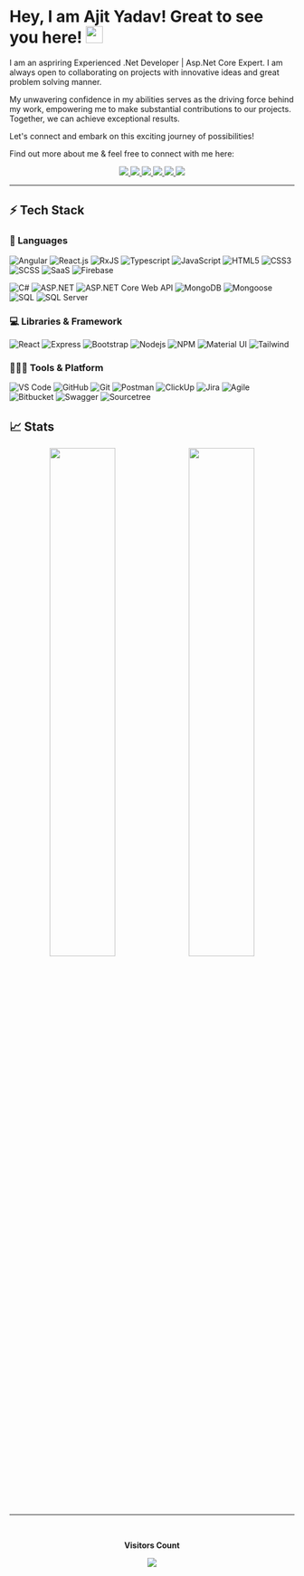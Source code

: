 # Hey, I am Ajit Yadav! Great to see you here! <img src="./wave.gif" width="30px">

I am an aspriring Experienced .Net Developer | Asp.Net Core Expert. I am always open to collaborating on projects with innovative ideas and great problem solving manner.

My unwavering confidence in my abilities serves as the driving force behind my work, empowering me to make substantial contributions to our projects. Together, we can achieve exceptional results.

Let's connect and embark on this exciting journey of possibilities!

Find out more about me & feel free to connect with me here:

<p align="center">
	<a href="https://www.linkedin.com/in/ajit-yadav-059a212a6/" target="_blank">
		<img src="https://img.shields.io/badge/LinkedIn-0077B5?style=for-the-badge&logo=linkedin&logoColor=white" />
	</a>
	<a href="https://twitter.com/uvshendage" target="_blank">
		<img src="https://img.shields.io/badge/Twitter-1DA1F2?style=for-the-badge&logo=twitter&logoColor=white" />
	</a>
	<a href="https://www.instagram.com/mr.ajuu_yadav0307/" target="_blank">
		<img src="https://img.shields.io/badge/Instagram-E4405F?style=for-the-badge&logo=instagram&logoColor=white" />
	</a>
<!-- 	<a href="https://dev.to/raman_boddula">
		<img src="https://img.shields.io/badge/dev.to-0A0A0A?style=for-the-badge&logo=devdotto&logoColor=white" />
	</a> -->
<!-- 	<a href="https://dev.to/raman_boddula">
		<img src="https://img.shields.io/badge/Medium-12100E?style=for-the-badge&logo=medium&logoColor=white" />
	</a> -->
        <a href="https://uttamshendage.netlify.app/" target="_blank" >
		<img src="https://img.shields.io/badge/portfolio-1AA260?style=for-the-badge&logo=About.me&logoColor=white" />
	</a>
	<a href="#">
		 <img src="https://img.shields.io/badge/WhatsApp-25D366?style=for-the-badge&logo=whatsapp&logoColor=white" />
	</a>
        <a href="mailto:uvshendage@gmail.com" target="_blank">
		<img src="https://img.shields.io/badge/Gmail-D14836?style=for-the-badge&logo=gmail&logoColor=white" />
	</a>
</p>

---

## ⚡ Tech Stack

### 🚀 Languages

![Angular](https://img.shields.io/badge/Angular-DD0031?style=for-the-badge&logo=angular&logoColor=white)
![React.js](https://img.shields.io/badge/React-20232A?style=for-the-badge&logo=react&logoColor=61DAFB)
![RxJS](https://img.shields.io/badge/RxJS-B7178C?style=for-the-badge&logo=rxjs&logoColor=white)
![Typescript](https://img.shields.io/badge/Typescript-007acc?style=for-the-badge&logo=typescript&logoColor=white)
![JavaScript](https://img.shields.io/badge/JavaScript-323330?style=for-the-badge&logo=javascript&logoColor=F7DF1E)
![HTML5](https://img.shields.io/badge/HTML5-E34F26?style=for-the-badge&logo=html5&logoColor=white)
![CSS3](https://img.shields.io/badge/CSS3-1572B6?style=for-the-badge&logo=css3&logoColor=white)
![SCSS](https://img.shields.io/badge/SCSS-CC6699?style=for-the-badge&logo=sass&logoColor=white)
![SaaS](https://img.shields.io/badge/SaaS-008CFF?style=for-the-badge&logo=saas&logoColor=white)
![Firebase](https://img.shields.io/badge/Firebase-FFCA28?style=for-the-badge&logo=firebase&logoColor=black)


<!-- ![Java](https://img.shields.io/badge/Java-ED8B00?style=for-the-badge&logo=java&logoColor=white) -->

![C#](https://img.shields.io/badge/C%23-239120?style=for-the-badge&logo=c-sharp&logoColor=white)
![ASP.NET](https://img.shields.io/badge/ASP.NET-512BD4?style=for-the-badge&logo=.net&logoColor=white)
![ASP.NET Core Web API](https://img.shields.io/badge/ASP.NET_Core_Web_API-512BD4?style=for-the-badge&logo=.net&logoColor=white)
![MongoDB](https://img.shields.io/badge/MongoDB-white?style=for-the-badge&logo=mongodb&logoColor=4EA94B)
![Mongoose](https://img.shields.io/badge/Mongoose-47A248?style=for-the-badge&logo=mongoose&logoColor=white)
![SQL](https://img.shields.io/badge/SQL-CC2927?style=for-the-badge&logo=sql&logoColor=white)
![SQL Server](https://img.shields.io/badge/SQL_Server-CC2927?style=for-the-badge&logo=microsoft-sql-server&logoColor=white)

### 💻 Libraries & Framework

![React](https://img.shields.io/badge/React-20232A?style=for-the-badge&logo=react&logoColor=61DAFB)
![Express](https://img.shields.io/badge/Express.js-000000?style=for-the-badge&logo=express&logoColor=white)
![Bootstrap](https://img.shields.io/badge/Bootstrap-563D7C?style=for-the-badge&logo=bootstrap&logoColor=white)
![Nodejs](https://img.shields.io/badge/Node.js-339933?style=for-the-badge&logo=nodedotjs&logoColor=white)
![NPM](https://img.shields.io/badge/npm-CB3837?style=for-the-badge&logo=npm&logoColor=white)
![Material UI](https://img.shields.io/badge/Material--UI-0081CB?style=for-the-badge&logo=material-ui&logoColor=white)
![Tailwind](https://img.shields.io/badge/Tailwind_CSS-38B2AC?style=for-the-badge&logo=tailwind-css&logoColor=white)

### 🧑🏻‍💻 Tools & Platform

![VS Code](https://img.shields.io/badge/Visual_Studio_Code-0078D4?style=for-the-badge&logo=visual%20studio%20code&logoColor=white)
![GitHub](https://img.shields.io/badge/GitHub_Pages-100000?style=for-the-badge&logo=github&logoColor=white)
![Git](https://img.shields.io/badge/Git-F05032?style=for-the-badge&logo=git&logoColor=white)
![Postman](https://img.shields.io/badge/Postman-FF6C37?style=for-the-badge&logo=Postman&logoColor=white)
![ClickUp](https://img.shields.io/badge/ClickUp-7B68EE?style=for-the-badge&logo=clickup&logoColor=white)
![Jira](https://img.shields.io/badge/Jira-0052CC?style=for-the-badge&logo=jira&logoColor=white)
![Agile](https://img.shields.io/badge/Agile-008CFF?style=for-the-badge&logo=agile&logoColor=white)
![Bitbucket](https://img.shields.io/badge/Bitbucket-0052CC?style=for-the-badge&logo=bitbucket&logoColor=white)
![Swagger](https://img.shields.io/badge/Swagger-85EA2D?style=for-the-badge&logo=swagger&logoColor=black)
![Sourcetree](https://img.shields.io/badge/Sourcetree-0052CC?style=for-the-badge&logo=sourcetree&logoColor=white)




<!-- ![Linux](https://img.shields.io/badge/Linux-FCC624?style=for-the-badge&logo=linux&logoColor=black) -->
<!-- ![VS](https://img.shields.io/badge/Visual_Studio-5C2D91?style=for-the-badge&logo=visual%20studio&logoColor=white) -->
<!-- ![Ubuntu](https://img.shields.io/badge/Ubuntu-E95420?style=for-the-badge&logo=ubuntu&logoColor=white) -->

## 📈 Stats

<p align="center">
  <img width="48%" src="https://github-readme-stats.vercel.app/api?username=uttamshendage&show_icons=true&hide_border=true&theme=radical" />
  <img width="48%" src="https://github-readme-streak-stats.herokuapp.com/?user=uttamshendage&hide_border=true&theme=radical" />
</p>

---

<div align="center">
<br><p align="centre"><b>Visitors Count</b></p>  
<p align="center"><img align="center" src="https://profile-counter.glitch.me/{uttamshendage}/count.svg" /></p> 
<br></div>
